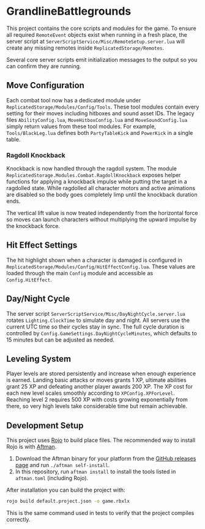 # GrandlineBattlegrounds

This project contains the core scripts and modules for the game. To ensure all required `RemoteEvent` objects exist when running in a fresh place, the server script at `ServerScriptService/Misc/RemoteSetup.server.lua` will create any missing remotes inside `ReplicatedStorage/Remotes`.

Several core server scripts emit initialization messages to the output so you can confirm they are running.

## Move Configuration

Each combat tool now has a dedicated module under
`ReplicatedStorage/Modules/Config/Tools`. These tool modules contain every
setting for their moves including hitboxes and sound asset IDs. The legacy
files `AbilityConfig.lua`, `MoveHitboxConfig.lua` and `MoveSoundConfig.lua`
simply return values from these tool modules. For example,
`Tools/BlackLeg.lua` defines both `PartyTableKick` and `PowerKick` in a single
table.

### Ragdoll Knockback

Knockback is now handled through the ragdoll system. The module
`ReplicatedStorage.Modules.Combat.RagdollKnockback` exposes helper
functions for applying a knockback impulse while putting the target in
a ragdolled state. While ragdolled all character motors and active
animations are disabled so the body goes completely limp until the
knockback duration ends.

The vertical lift value is now treated independently from the horizontal
force so moves can launch characters without multiplying the upward
impulse by the knockback force.

## Hit Effect Settings

The hit highlight shown when a character is damaged is configured in
`ReplicatedStorage/Modules/Config/HitEffectConfig.lua`. These values are loaded
through the main `Config` module and accessible as `Config.HitEffect`.

## Day/Night Cycle

The server script `ServerScriptService/Misc/DayNightCycle.server.lua` rotates
`Lighting.ClockTime` to simulate day and night. All servers use the current UTC
time so their cycles stay in sync. The full cycle duration is controlled by
`Config.GameSettings.DayNightCycleMinutes`, which defaults to 15 minutes but can
be adjusted as needed.

## Leveling System

Player levels are stored persistently and increase when enough experience is
earned. Landing basic attacks or moves grants 1 XP, ultimate abilities grant
25 XP and defeating another player awards 200 XP. The XP cost for each new
level scales smoothly according to `XPConfig.XPForLevel`. Reaching level 2
requires 500 XP with costs growing exponentially from there, so very high
levels take considerable time but remain achievable.


## Development Setup

This project uses [Rojo](https://github.com/rojo-rbx/rojo) to build place files. The recommended way to install Rojo is with [Aftman](https://github.com/LPGhatguy/aftman).

1. Download the Aftman binary for your platform from the [GitHub releases page](https://github.com/LPGhatguy/aftman/releases) and run `./aftman self-install`.
2. In this repository, run `aftman install` to install the tools listed in `aftman.toml` (including Rojo).

After installation you can build the project with:

```sh
rojo build default.project.json -o game.rbxlx
```

This is the same command used in tests to verify that the project compiles correctly.
